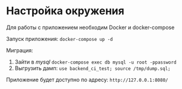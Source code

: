 # Настройка окружения

Для работы с приложением необходим Docker и docker-compose

Запуск приложения:
`
docker-compose up -d
`

Миграция:
1. Зайти в *mysql*
`
docker-compose exec db mysql -u root -ppassword
`
2. Выгрузить дамп:
`
use backend_ci_test; source /tmp/dump.sql;
`

Приложение будет доступно по адресу:
`
http://127.0.0.1:8080/
`
